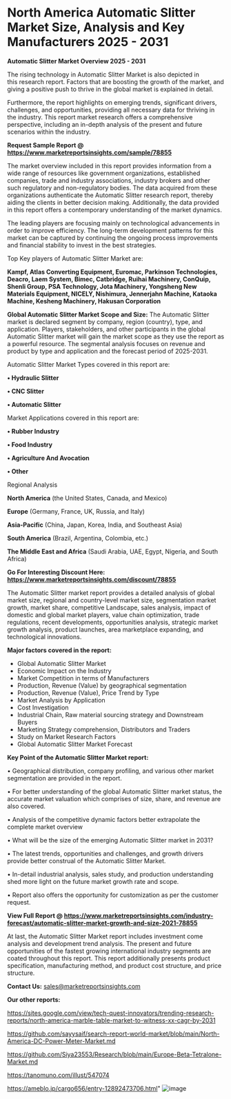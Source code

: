 # North America Automatic Slitter Market Size, Analysis and Key Manufacturers 2025 - 2031

<Strong> Automatic Slitter Market Overview 2025 - 2031</strong>

The rising technology in Automatic Slitter Market is also depicted in this research report. Factors that are boosting the growth of the market, and giving a positive push to thrive in the global market is explained in detail.

Furthermore, the report highlights on emerging trends, significant drivers, challenges, and opportunities, providing all necessary data for thriving in the industry. This report market research offers a comprehensive perspective, including an in-depth analysis of the present and future scenarios within the industry.

<strong>Request Sample Report @ <a href=https://www.marketreportsinsights.com/sample/78855>https://www.marketreportsinsights.com/sample/78855</a></strong>

The market overview included in this report provides information from a wide range of resources like government organizations, established companies, trade and industry associations, industry brokers and other such regulatory and non-regulatory bodies. The data acquired from these organizations authenticate the Automatic Slitter research report, thereby aiding the clients in better decision making. Additionally, the data provided in this report offers a contemporary understanding of the market dynamics.

The leading players are focusing mainly on technological advancements in order to improve efficiency. The long-term development patterns for this market can be captured by continuing the ongoing process improvements and financial stability to invest in the best strategies.

Top Key players of Automatic Slitter Market are:

<strong>Kampf, Atlas Converting Equipment, Euromac, Parkinson Technologies, Deacro, Laem System, Bimec, Catbridge, Ruihai Machinery, ConQuip, Shenli Group, PSA Technology, Jota Machinery, Yongsheng New Materials Equipment, NICELY, Nishimura, Jennerjahn Machine, Kataoka Machine, Kesheng Machinery, Hakusan Corporation</strong>

<strong><b>Global Automatic Slitter Market Scope and Size:</b></strong>
The Automatic Slitter market is declared segment by company, region (country), type, and application. Players, stakeholders, and other participants in the global Automatic Slitter market will gain the market scope as they use the report as a powerful resource. The segmental analysis focuses on revenue and product by type and application and the forecast period of 2025-2031.

Automatic Slitter Market Types covered in this report are:

<strong>• Hydraulic Slitter

• CNC Slitter

• Automatic Slitter</strong>

Market Applications covered in this report are:

<strong>• Rubber Industry

• Food Industry

• Agriculture And Avocation

• Other</strong> 

Regional Analysis

<strong>North America</strong> (the United States, Canada, and Mexico)

<strong>Europe</strong> (Germany, France, UK, Russia, and Italy)

<strong>Asia-Pacific</strong> (China, Japan, Korea, India, and Southeast Asia)

<strong>South America</strong> (Brazil, Argentina, Colombia, etc.)

<strong>The Middle East and Africa</strong> (Saudi Arabia, UAE, Egypt, Nigeria, and South Africa)

<strong>Go For Interesting Discount Here: <a href=https://www.marketreportsinsights.com/discount/78855>https://www.marketreportsinsights.com/discount/78855</a></strong>

The Automatic Slitter market report provides a detailed analysis of global market size, regional and country-level market size, segmentation market growth, market share, competitive Landscape, sales analysis, impact of domestic and global market players, value chain optimization, trade regulations, recent developments, opportunities analysis, strategic market growth analysis, product launches, area marketplace expanding, and technological innovations.

<strong><b>Major factors covered in the report:</b></strong>
<ul>
  <li>Global Automatic Slitter Market </li>
  <li>Economic Impact on the Industry</li>
  <li>Market Competition in terms of Manufacturers</li>
  <li>Production, Revenue (Value) by geographical segmentation</li>
  <li>Production, Revenue (Value), Price Trend by Type</li>
  <li>Market Analysis by Application</li>
  <li>Cost Investigation</li>
  <li>Industrial Chain, Raw material sourcing strategy and Downstream Buyers</li>
  <li>Marketing Strategy comprehension, Distributors and Traders</li>
  <li>Study on Market Research Factors</li>
  <li>Global Automatic Slitter Market Forecast</li>
</ul>

<strong><b>Key Point of the Automatic Slitter Market report:</b></strong>

• Geographical distribution, company profiling, and various other market segmentation are provided in the report.

• For better understanding of the global Automatic Slitter market status, the accurate market valuation which comprises of size, share, and revenue are also covered.

• Analysis of the competitive dynamic factors better extrapolate the complete market overview

• What will be the size of the emerging Automatic Slitter market in 2031?

• The latest trends, opportunities and challenges, and growth drivers provide better construal of the Automatic Slitter Market.

• In-detail industrial analysis, sales study, and production understanding shed more light on the future market growth rate and scope.

• Report also offers the opportunity for customization as per the customer request.

<strong><b>View Full Report @ <a href=https://www.marketreportsinsights.com/industry-forecast/automatic-slitter-market-growth-and-size-2021-78855>https://www.marketreportsinsights.com/industry-forecast/automatic-slitter-market-growth-and-size-2021-78855</a></b></strong>


At last, the Automatic Slitter Market report includes investment come analysis and development trend analysis. The present and future opportunities of the fastest growing international industry segments are coated throughout this report. This report additionally presents product specification, manufacturing method, and product cost structure, and price structure.

<strong>Contact Us:</strong>
sales@marketreportsinsights.com

<strong>Our other reports:</strong>

<a href=https://sites.google.com/view/tech-quest-innovators/trending-research-reports/north-america-marble-table-market-to-witness-xx-cagr-by-2031>https://sites.google.com/view/tech-quest-innovators/trending-research-reports/north-america-marble-table-market-to-witness-xx-cagr-by-2031</a>

<a href=https://github.com/sayysaif/search-report-world-market/blob/main/North-America-DC-Power-Meter-Market.md>https://github.com/sayysaif/search-report-world-market/blob/main/North-America-DC-Power-Meter-Market.md</a>

<a href=https://github.com/Siya23553/Research/blob/main/Europe-Beta-Tetralone-Market.md>https://github.com/Siya23553/Research/blob/main/Europe-Beta-Tetralone-Market.md</a>

<a href=https://tanomuno.com/illust/547074>https://tanomuno.com/illust/547074</a>

<a href=https://ameblo.jp/cargo656/entry-12892473706.html>https://ameblo.jp/cargo656/entry-12892473706.html</a>"
![image](https://github.com/user-attachments/assets/e4e5f4a3-c62b-4123-9fda-1f7023da92f0)
